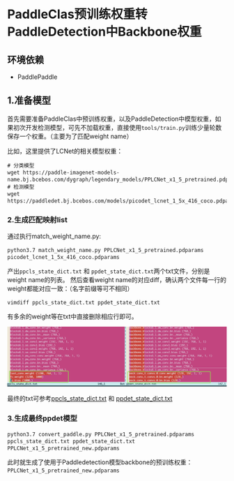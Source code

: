 # PaddleClas预训练权重转PaddleDetection中Backbone权重

## 环境依赖
- PaddlePaddle

## 1.准备模型
首先需要准备PaddleClas中预训练权重，以及PaddleDetection中模型权重，如果初次开发检测模型，可先不加载权重，直接使用`tools/train.py`训练少量轮数保存一个权重。（主要为了匹配weight name）

比如，这里提供了LCNet的相关模型权重：
```
# 分类模型
wget https://paddle-imagenet-models-name.bj.bcebos.com/dygraph/legendary_models/PPLCNet_x1_5_pretrained.pdparams
# 检测模型
wget https://paddledet.bj.bcebos.com/models/picodet_lcnet_1_5x_416_coco.pdparams
```

### 2.生成匹配映射list

通过执行match_weight_name.py:

```
python3.7 match_weight_name.py PPLCNet_x1_5_pretrained.pdparams picodet_lcnet_1_5x_416_coco.pdparams
```

产出`ppcls_state_dict.txt` 和 `ppdet_state_dict.txt`两个txt文件，分别是weight name的列表。
然后查看weight name的对应diff，确认两个文件每一行的weight都能对应一致：（名字前缀等可不相同）

```
vimdiff ppcls_state_dict.txt ppdet_state_dict.txt
```
有多余的weight等在txt中直接删除相应行即可。

<div align="center">
  <img src="ppcls_ppdet.jpg" width='800'/>
</div>

最终的txt可参考[ppcls_state_dict.txt](./ppcls_state_dict.txt) 和 [ppdet_state_dict.txt](./ppdet_state_dict.txt)

### 3.生成最终ppdet模型

```
python3.7 convert_paddle.py PPLCNet_x1_5_pretrained.pdparams ppcls_state_dict.txt ppdet_state_dict.txt PPLCNet_x1_5_pretrained_new.pdparams
```

此时就生成了使用于Paddledetection模型backbone的预训练权重：`PPLCNet_x1_5_pretrained_new.pdparams`

